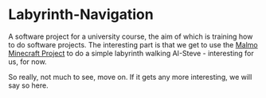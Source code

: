 # Labyrinth-Navigation

A software project for a university course, the aim of which is training how to do software projects.
The interesting part is that we get to use the [Malmo Minecraft Project](http://blogs.microsoft.com/next/2016/03/13/project-malmo-using-minecraft-build-intelligent-technology/#sm.0000mxf2wuob2cq3shr2e1zr8le0f) to do a simple labyrinth walking AI-Steve - interesting for us, for now.

So really, not much to see, move on. If it gets any more interesting, we will say so here.
